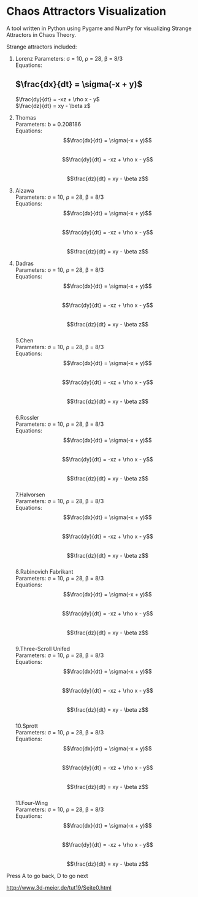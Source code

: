 # Chaos Attractors Visualization

A tool written in Python using Pygame and NumPy for visualizing Strange Attractors
in Chaos Theory.  
  
Strange attractors included:  
1. Lorenz 
    Parameters: σ = 10, ρ = 28, β = 8/3  
    Equations:  
    ## $\frac{dx}{dt} = \sigma(-x + y)$  
    $\frac{dy}{dt} = -xz + \rho x - y$  
    $\frac{dz}{dt} = xy - \beta z$  

2. Thomas  
    Parameters: b = 0.208186  
    Equations:   
        $$\frac{dx}{dt} = \sigma(-x + y)$$  
        $$\frac{dy}{dt} = -xz + \rho x - y$$  
        $$\frac{dz}{dt} = xy - \beta z$$  
3. Aizawa  
    Parameters: σ = 10, ρ = 28, β = 8/3  
    Equations:   
        $$\frac{dx}{dt} = \sigma(-x + y)$$  
        $$\frac{dy}{dt} = -xz + \rho x - y$$  
        $$\frac{dz}{dt} = xy - \beta z$$  
4. Dadras  
    Parameters: σ = 10, ρ = 28, β = 8/3  
    Equations:   
        $$\frac{dx}{dt} = \sigma(-x + y)$$  
        $$\frac{dy}{dt} = -xz + \rho x - y$$  
        $$\frac{dz}{dt} = xy - \beta z$$  
5.Chen  
    Parameters: σ = 10, ρ = 28, β = 8/3  
    Equations:   
        $$\frac{dx}{dt} = \sigma(-x + y)$$  
        $$\frac{dy}{dt} = -xz + \rho x - y$$  
        $$\frac{dz}{dt} = xy - \beta z$$  
6.Rossler  
    Parameters: σ = 10, ρ = 28, β = 8/3  
    Equations:   
        $$\frac{dx}{dt} = \sigma(-x + y)$$  
        $$\frac{dy}{dt} = -xz + \rho x - y$$  
        $$\frac{dz}{dt} = xy - \beta z$$  
7.Halvorsen  
    Parameters: σ = 10, ρ = 28, β = 8/3  
    Equations:   
        $$\frac{dx}{dt} = \sigma(-x + y)$$  
        $$\frac{dy}{dt} = -xz + \rho x - y$$  
        $$\frac{dz}{dt} = xy - \beta z$$   
8.Rabinovich Fabrikant  
    Parameters: σ = 10, ρ = 28, β = 8/3  
    Equations:   
        $$\frac{dx}{dt} = \sigma(-x + y)$$  
        $$\frac{dy}{dt} = -xz + \rho x - y$$  
        $$\frac{dz}{dt} = xy - \beta z$$  
9.Three-Scroll Unifed  
    Parameters: σ = 10, ρ = 28, β = 8/3  
    Equations:   
        $$\frac{dx}{dt} = \sigma(-x + y)$$  
        $$\frac{dy}{dt} = -xz + \rho x - y$$  
        $$\frac{dz}{dt} = xy - \beta z$$  
10.Sprott  
    Parameters: σ = 10, ρ = 28, β = 8/3  
    Equations:   
        $$\frac{dx}{dt} = \sigma(-x + y)$$  
        $$\frac{dy}{dt} = -xz + \rho x - y$$  
        $$\frac{dz}{dt} = xy - \beta z$$  
11.Four-Wing  
    Parameters: σ = 10, ρ = 28, β = 8/3  
    Equations:   
        $$\frac{dx}{dt} = \sigma(-x + y)$$  
        $$\frac{dy}{dt} = -xz + \rho x - y$$  
        $$\frac{dz}{dt} = xy - \beta z$$  
  
Press A to go back, D to go next
  
http://www.3d-meier.de/tut19/Seite0.html